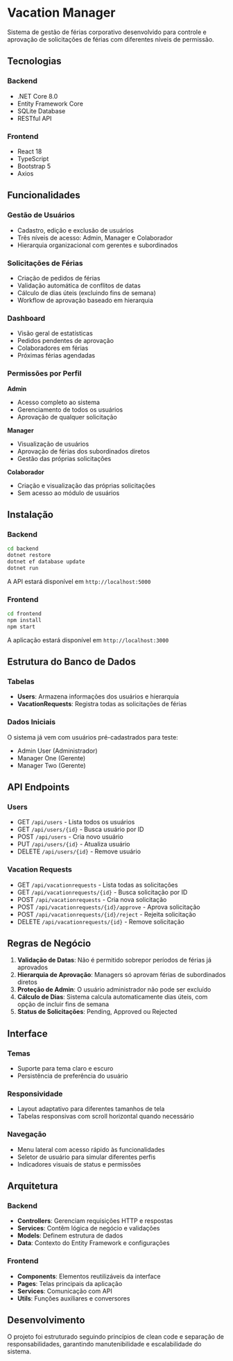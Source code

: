 # Vacation Manager

Sistema de gestão de férias corporativo desenvolvido para controle e aprovação de solicitações de férias com diferentes níveis de permissão.

## Tecnologias

### Backend
- .NET Core 8.0
- Entity Framework Core
- SQLite Database
- RESTful API

### Frontend
- React 18
- TypeScript
- Bootstrap 5
- Axios

## Funcionalidades

### Gestão de Usuários
- Cadastro, edição e exclusão de usuários
- Três níveis de acesso: Admin, Manager e Colaborador
- Hierarquia organizacional com gerentes e subordinados

### Solicitações de Férias
- Criação de pedidos de férias
- Validação automática de conflitos de datas
- Cálculo de dias úteis (excluindo fins de semana)
- Workflow de aprovação baseado em hierarquia

### Dashboard
- Visão geral de estatísticas
- Pedidos pendentes de aprovação
- Colaboradores em férias
- Próximas férias agendadas

### Permissões por Perfil

**Admin**
- Acesso completo ao sistema
- Gerenciamento de todos os usuários
- Aprovação de qualquer solicitação

**Manager**
- Visualização de usuários
- Aprovação de férias dos subordinados diretos
- Gestão das próprias solicitações

**Colaborador**
- Criação e visualização das próprias solicitações
- Sem acesso ao módulo de usuários

## Instalação

### Backend
```bash
cd backend
dotnet restore
dotnet ef database update
dotnet run
```

A API estará disponível em `http://localhost:5000`

### Frontend
```bash
cd frontend
npm install
npm start
```

A aplicação estará disponível em `http://localhost:3000`

## Estrutura do Banco de Dados

### Tabelas
- **Users**: Armazena informações dos usuários e hierarquia
- **VacationRequests**: Registra todas as solicitações de férias

### Dados Iniciais
O sistema já vem com usuários pré-cadastrados para teste:
- Admin User (Administrador)
- Manager One (Gerente)
- Manager Two (Gerente)

## API Endpoints

### Users
- GET `/api/users` - Lista todos os usuários
- GET `/api/users/{id}` - Busca usuário por ID
- POST `/api/users` - Cria novo usuário
- PUT `/api/users/{id}` - Atualiza usuário
- DELETE `/api/users/{id}` - Remove usuário

### Vacation Requests
- GET `/api/vacationrequests` - Lista todas as solicitações
- GET `/api/vacationrequests/{id}` - Busca solicitação por ID
- POST `/api/vacationrequests` - Cria nova solicitação
- POST `/api/vacationrequests/{id}/approve` - Aprova solicitação
- POST `/api/vacationrequests/{id}/reject` - Rejeita solicitação
- DELETE `/api/vacationrequests/{id}` - Remove solicitação

## Regras de Negócio

1. **Validação de Datas**: Não é permitido sobrepor períodos de férias já aprovados
2. **Hierarquia de Aprovação**: Managers só aprovam férias de subordinados diretos
3. **Proteção de Admin**: O usuário administrador não pode ser excluído
4. **Cálculo de Dias**: Sistema calcula automaticamente dias úteis, com opção de incluir fins de semana
5. **Status de Solicitações**: Pending, Approved ou Rejected

## Interface

### Temas
- Suporte para tema claro e escuro
- Persistência de preferência do usuário

### Responsividade
- Layout adaptativo para diferentes tamanhos de tela
- Tabelas responsivas com scroll horizontal quando necessário

### Navegação
- Menu lateral com acesso rápido às funcionalidades
- Seletor de usuário para simular diferentes perfis
- Indicadores visuais de status e permissões

## Arquitetura

### Backend
- **Controllers**: Gerenciam requisições HTTP e respostas
- **Services**: Contêm lógica de negócio e validações
- **Models**: Definem estrutura de dados
- **Data**: Contexto do Entity Framework e configurações

### Frontend
- **Components**: Elementos reutilizáveis da interface
- **Pages**: Telas principais da aplicação
- **Services**: Comunicação com API
- **Utils**: Funções auxiliares e conversores

## Desenvolvimento

O projeto foi estruturado seguindo princípios de clean code e separação de responsabilidades, garantindo manutenibilidade e escalabilidade do sistema.
